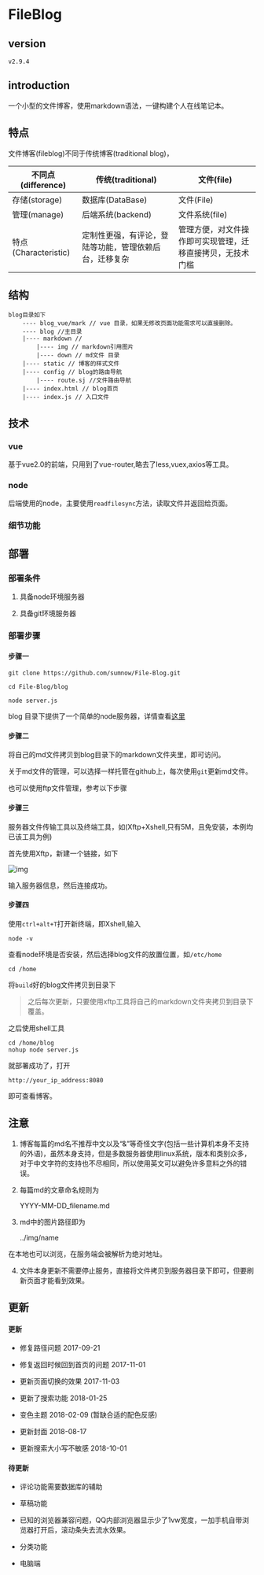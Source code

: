 # FileBlog

## version

    v2.9.4

## introduction

一个小型的文件博客，使用markdown语法，一键构建个人在线笔记本。

<!-- - [目录](#目录)
- [特点](#特点)
- [结构](#结构)
- [技术](#技术)
  + [vue](#vue)
  + [node](#node)
- [部署](#部署)
  + [部署条件](#部署条件)
  + [部署步骤](#部署步骤)
- [注意](#注意)
- [更新](#更新)  
  + [已更新](#已更新)
  + [未更新](#未更新) -->

## 特点

文件博客(fileblog)不同于传统博客(traditional blog)，

不同点(difference) |传统(traditional) | 文件(file)
---|---|---
存储(storage) | 数据库(DataBase) | 文件(File)
管理(manage) | 后端系统(backend) | 文件系统(file)
特点(Characteristic) | 定制性更强，有评论，登陆等功能，管理依赖后台，迁移复杂 | 管理方便，对文件操作即可实现管理，迁移直接拷贝，无技术门槛

## 结构

    blog目录如下
        ---- blog_vue/mark // vue 目录，如果无修改页面功能需求可以直接删除。
        ---- blog //主目录
        |---- markdown //
            |---- img // markdown引用图片
            |---- down // md文件 目录
        |---- static // 博客的样式文件
        |---- config // blog的路由导航
            |---- route.sj //文件路由导航  
        |---- index.html // blog首页
        |---- index.js // 入口文件



## 技术

### vue

基于vue2.0的前端，只用到了vue-router,略去了less,vuex,axios等工具。

### node

后端使用的node，主要使用`readfilesync`方法，读取文件并返回给页面。

### 细节功能

## 部署

### 部署条件

1. 具备node环境服务器

2. 具备git环境服务器


### 部署步骤


#### 步骤一

    git clone https://github.com/sumnow/File-Blog.git

    cd File-Blog/blog

    node server.js

blog 目录下提供了一个简单的node服务器，详情查看[这里](https://github.com/sumnow/simple-server)

#### 步骤二

将自己的md文件拷贝到blog目录下的markdown文件夹里，即可访问。

关于md文件的管理，可以选择一样托管在github上，每次使用`git`更新md文件。

也可以使用ftp文件管理，参考以下步骤

#### 步骤三

服务器文件传输工具以及终端工具，如(Xftp+Xshell,只有5M，且免安装，本例均已该工具为例)

首先使用Xftp，新建一个链接，如下

![img](../img/2017091901.png)

输入服务器信息，然后连接成功。

#### 步骤四

使用`ctrl+alt+T`打开新终端，即Xshell,输入

    node -v

查看node环境是否安装，然后选择blog文件的放置位置，如`/etc/home`

    cd /home

将`build`好的blog文件拷贝到目录下

>之后每次更新，只要使用xftp工具将自己的markdown文件夹拷贝到目录下覆盖。

之后使用shell工具

    cd /home/blog
    nohup node server.js

就部署成功了，打开

    http://your_ip_address:8080
    
即可查看博客。

## 注意

1. 博客每篇的md名不推荐中文以及“&”等奇怪文字(包括一些计算机本身不支持的外语)，虽然本身支持，但是多数服务器使用linux系统，版本和类别众多，对于中文字符的支持也不尽相同，所以使用英文可以避免许多意料之外的错误。

2. 每篇md的文章命名规则为

    YYYY-MM-DD_filename.md

3. md中的图片路径即为
    
    ../img/name

在本地也可以浏览，在服务端会被解析为绝对地址。

4. 文件本身更新不需要停止服务，直接将文件拷贝到服务器目录下即可，但要刷新页面才能看到效果。

## 更新

#### 更新

- 修复路径问题 2017-09-21

- 修复返回时候回到首页的问题 2017-11-01

- 更新页面切换的效果 2017-11-03

- 更新了搜索功能 2018-01-25

- 变色主题 2018-02-09 (暂缺合适的配色反感)

- 更新封面 2018-08-17

- 更新搜索大小写不敏感 2018-10-01

#### 待更新

- 评论功能需要数据库的辅助

- 草稿功能

- 已知的浏览器兼容问题，QQ内部浏览器显示少了1vw宽度，一加手机自带浏览器打开后，滚动条失去流水效果。

- 分类功能

- 电脑端

